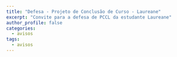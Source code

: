 ```yaml
---
title: "Defesa - Projeto de Conclusão de Curso - Laureane" 
excerpt: "Convite para a defesa de PCCL da estudante Laureane"
author_profile: false
categories:
  - avisos
tags:
  - avisos
---
```


<img src="{{ site.url }}{{ site.baseurl }}/img/PCC-Laureane.png" alt="">

